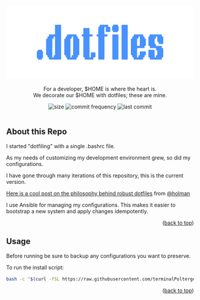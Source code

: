 <div id="top"></div>

<div align="center">
  <a href="https://github.com/terminalPoltergeist/dotfiles">
    <img src="/assets/output-onlinepngtools.png" alt="Logo" width="600" height="200">
  </a>

  <p align="center">
    For a developer, $HOME is where the heart is. 
    <br/>
    We decorate our $HOME with dotfiles; these are mine.
  </p>

  <img src="https://img.shields.io/github/repo-size/terminalPoltergeist/dotfiles" alt="size">
  <img src="https://img.shields.io/github/commit-activity/m/terminalPoltergeist/dotfiles" alt="commit frequency">
  <img src="https://img.shields.io/github/last-commit/terminalPoltergeist/dotfiles" alt="last commit">
</div>

<br/>

## About this Repo

I started "dotfiling" with a single .bashrc file. 

As my needs of customizing my development environment grew, so did my configurations.

I have gone through many iterations of this repository, this is the current version.

[Here is a cool post on the philosophy behind robust dotfiles](https://zachholman.com/2010/08/dotfiles-are-meant-to-be-forked/) from [@holman](https://github.com/holman) 

I use Ansible for managing my configurations. This makes it easier to bootstrap a new system and apply changes idempotently.

<p align="right">(<a href="#top">back to top</a>)</p>

## Usage

Before running be sure to backup any configurations you want to preserve.

To run the install script:

```bash
bash -c "$(curl -fSL https://raw.githubusercontent.com/terminalPoltergeist/dotfiles/main/install > .tmp)" && source .tmp && rm .tmp
```

<p align="right">(<a href="#top">back to top</a>)</p>
